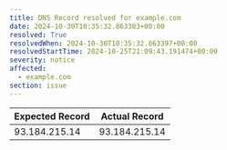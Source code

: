 ```yaml
---
title: DNS Record resolved for example.com
date: 2024-10-30T10:35:32.863383+00:00
resolved: True
resolvedWhen: 2024-10-30T10:35:32.863397+00:00
resolvedStartTime: 2024-10-25T21:09:43.191474+00:00
severity: notice
affected:
  - example.com
section: issue
---
```


| Expected Record  | Actual Record  |
|------------------|----------------|
| 93.184.215.14 | 93.184.215.14 |
